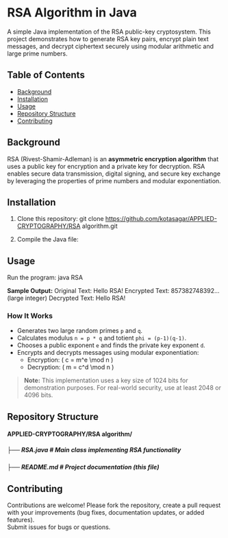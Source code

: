 # RSA Algorithm in Java

A simple Java implementation of the RSA public-key cryptosystem. This project demonstrates how to generate RSA key pairs, encrypt plain text messages, and decrypt ciphertext securely using modular arithmetic and large prime numbers.

## Table of Contents
- [Background](#background)
- [Installation](#installation)
- [Usage](#usage)
- [Repository Structure](#repository-structure)
- [Contributing](#contributing)

## Background

RSA (Rivest-Shamir-Adleman) is an **asymmetric encryption algorithm** that uses a public key for encryption and a private key for decryption. RSA enables secure data transmission, digital signing, and secure key exchange by leveraging the properties of prime numbers and modular exponentiation.

## Installation

1. Clone this repository:
git clone https://github.com/kotasagar/APPLIED-CRYPTOGRAPHY/RSA algorithm.git

2. Compile the Java file:

## Usage

Run the program:
java RSA

**Sample Output:**
Original Text: Hello RSA!
Encrypted Text: 857382748392... (large integer)
Decrypted Text: Hello RSA!


### How It Works

- Generates two large random primes `p` and `q`.
- Calculates modulus `n = p * q` and totient `phi = (p-1)(q-1)`.
- Chooses a public exponent `e` and finds the private key exponent `d`.
- Encrypts and decrypts messages using modular exponentiation:
  - Encryption: \( c = m^e \mod n \)
  - Decryption: \( m = c^d \mod n \)

> **Note:** This implementation uses a key size of 1024 bits for demonstration purposes. For real-world security, use at least 2048 or 4096 bits.

## Repository Structure

#### APPLIED-CRYPTOGRAPHY/RSA algorithm/
##### ├── RSA.java # Main class implementing RSA functionality
##### ├── README.md # Project documentation (this file)



## Contributing

Contributions are welcome! Please fork the repository, create a pull request with your improvements (bug fixes, documentation updates, or added features).  
Submit issues for bugs or questions.
